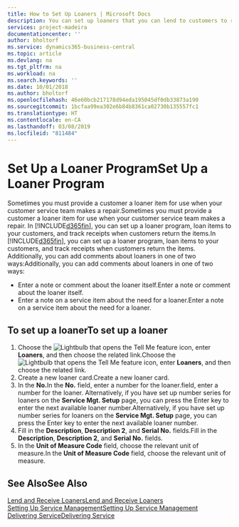 ```yaml
---
title: How to Set Up Loaners | Microsoft Docs
description: You can set up loaners that you can lend to customers to replace service items while they are in service.
services: project-madeira
documentationcenter: ''
author: bholtorf
ms.service: dynamics365-business-central
ms.topic: article
ms.devlang: na
ms.tgt_pltfrm: na
ms.workload: na
ms.search.keywords: ''
ms.date: 10/01/2018
ms.author: bholtorf
ms.openlocfilehash: 46e60bcb217178d94eda195045df0db33873a190
ms.sourcegitcommit: 1bcfaa99ea302e6b84b8361ca02730b135557fc1
ms.translationtype: HT
ms.contentlocale: en-CA
ms.lasthandoff: 03/08/2019
ms.locfileid: "811484"
---
```

# <a name="set-up-a-loaner-program"></a><span data-ttu-id="e863c-103">Set Up a Loaner Program</span><span class="sxs-lookup"><span data-stu-id="e863c-103">Set Up a Loaner Program</span></span>
<span data-ttu-id="e863c-104">Sometimes you must provide a customer a loaner item for use when your customer service team makes a repair.</span><span class="sxs-lookup"><span data-stu-id="e863c-104">Sometimes you must provide a customer a loaner item for use when your customer service team makes a repair.</span></span> <span data-ttu-id="e863c-105">In [!INCLUDE[d365fin](includes/d365fin_md.md)], you can set up a loaner program, loan items to your customers, and track receipts when customers return the items.</span><span class="sxs-lookup"><span data-stu-id="e863c-105">In [!INCLUDE[d365fin](includes/d365fin_md.md)], you can set up a loaner program, loan items to your customers, and track receipts when customers return the items.</span></span> <span data-ttu-id="e863c-106">Additionally, you can add comments about loaners in one of two ways:</span><span class="sxs-lookup"><span data-stu-id="e863c-106">Additionally, you can add comments about loaners in one of two ways:</span></span>  
  
* <span data-ttu-id="e863c-107">Enter a note or comment about the loaner itself.</span><span class="sxs-lookup"><span data-stu-id="e863c-107">Enter a note or comment about the loaner itself.</span></span>  
* <span data-ttu-id="e863c-108">Enter a note on a service item about the need for a loaner.</span><span class="sxs-lookup"><span data-stu-id="e863c-108">Enter a note on a service item about the need for a loaner.</span></span>  

## <a name="to-set-up-a-loaner"></a><span data-ttu-id="e863c-109">To set up a loaner</span><span class="sxs-lookup"><span data-stu-id="e863c-109">To set up a loaner</span></span>  
1. <span data-ttu-id="e863c-110">Choose the ![Lightbulb that opens the Tell Me feature](media/ui-search/search_small.png "Tell me what you want to do") icon, enter **Loaners**, and then choose the related link.</span><span class="sxs-lookup"><span data-stu-id="e863c-110">Choose the ![Lightbulb that opens the Tell Me feature](media/ui-search/search_small.png "Tell me what you want to do") icon, enter **Loaners**, and then choose the related link.</span></span>  
2. <span data-ttu-id="e863c-111">Create a new loaner card.</span><span class="sxs-lookup"><span data-stu-id="e863c-111">Create a new loaner card.</span></span> 
3. <span data-ttu-id="e863c-112">In the **No.**</span><span class="sxs-lookup"><span data-stu-id="e863c-112">In the **No.**</span></span> <span data-ttu-id="e863c-113">field, enter a number for the loaner.</span><span class="sxs-lookup"><span data-stu-id="e863c-113">field, enter a number for the loaner.</span></span> <span data-ttu-id="e863c-114">Alternatively, if you have set up number series for loaners on the **Service Mgt. Setup** page, you can press the Enter key to enter the next available loaner number.</span><span class="sxs-lookup"><span data-stu-id="e863c-114">Alternatively, if you have set up number series for loaners on the **Service Mgt. Setup** page, you can press the Enter key to enter the next available loaner number.</span></span>  
4. <span data-ttu-id="e863c-115">Fill in the **Description**, **Description 2**, and **Serial No.** fields.</span><span class="sxs-lookup"><span data-stu-id="e863c-115">Fill in the **Description**, **Description 2**, and **Serial No.** fields.</span></span>  
5. <span data-ttu-id="e863c-116">In the **Unit of Measure Code** field, choose the relevant unit of measure.</span><span class="sxs-lookup"><span data-stu-id="e863c-116">In the **Unit of Measure Code** field, choose the relevant unit of measure.</span></span>  
  
## <a name="see-also"></a><span data-ttu-id="e863c-117">See Also</span><span class="sxs-lookup"><span data-stu-id="e863c-117">See Also</span></span>
[<span data-ttu-id="e863c-118">Lend and Receive Loaners</span><span class="sxs-lookup"><span data-stu-id="e863c-118">Lend and Receive Loaners</span></span>](service-how-to-lend-receive-loaners.md)  
[<span data-ttu-id="e863c-119">Setting Up Service Management</span><span class="sxs-lookup"><span data-stu-id="e863c-119">Setting Up Service Management</span></span>](service-setup-service.md)  
[<span data-ttu-id="e863c-120">Delivering Service</span><span class="sxs-lookup"><span data-stu-id="e863c-120">Delivering Service</span></span>](service-deliver-service.md)  

